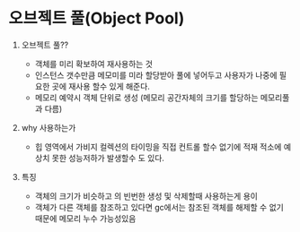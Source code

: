 # 오브젝트 풀(Object Pool)

1. 오브젝트 풀??
    - 객체를 미리 확보하여 재사용하는 것
    - 인스턴스 갯수만큼 메모미를 미라 할당받아 풀에 넣어두고 사용자가 나중에 필요한 곳에 재사용 할수 있게 해준다.
    - 메모리 예약시 객체 단위로 생성 (메모리 공간자체의 크기를 할당하는 메모리풀과 다름)
    
2. why 사용하는가
    - 힙 영역에서 가비지 컬렉션의 타이밍을 직접 컨트롤 할수 없기에 적재 적소에 예상치 못한 성능저하가 발생할수 도 있다.
    
3. 특징
    - 객체의 크기가 비슷하고 의 빈번한 생성 및 삭제할때 사용하는게 용이
    - 객체가 다른 객체를 참조하고 있다면 gc에서는 참조된 객체를 해제할 수 없기 때문에 메모리 누수 가능성있음